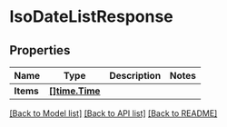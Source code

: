 # IsoDateListResponse

## Properties

Name | Type | Description | Notes
------------ | ------------- | ------------- | -------------
**Items** | [**[]time.Time**](time.Time.md) |  | 

[[Back to Model list]](../README.md#documentation-for-models) [[Back to API list]](../README.md#documentation-for-api-endpoints) [[Back to README]](../README.md)


